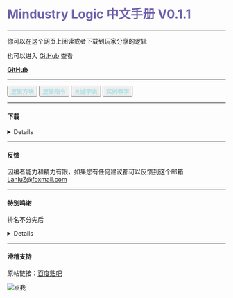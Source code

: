<h1><font color="#6f60aa">Mindustry Logic 中文手册 V0.1.1</font></h1>

<head>
    <link rel="stylesheet" href="https://cdn.staticfile.org/twitter-bootstrap/4.4.1/css/bootstrap.min.css">
    <link rel="stylesheet" href="https://cdn.staticfile.org/font-awesome/5.12.1/css/all.min.css">
    <link rel="stylesheet" href="style.css">
    <link rel="stylesheet" href="https://cdn.jsdelivr.net/npm/aplayer@1.10.1/dist/APlayer.min.css">
    <script src="./js/color.js" type="text/javascript"></script>
    <script src="./js/details.js" type="text/javascript"></script>

<script language="javascript" type="text/javascript" 
src="http://apps.bdimg.com/libs/jquery/1.8.1/jquery.min.js">	
</script>
<script type="text/javascript">
 var a_idx = 0; jQuery(document).ready(function($) 
 	{ $("body").click(function(e) { var a = new Array("像素","工厂","逻辑","手册"); 
var $i = $("<span/>").text(a[a_idx]); 
a_idx = (a_idx + 1) % a.length; var x = e.pageX, y = e.pageY;
 $i.css({ "z-index": 99, "top": y - 20, "left": x, "position": "absolute", "font-weight": "bold", "color": randomColor() }); $("body").append($i); $i.animate({ "top": y - 180, "opacity": 0 }, 1500, function(){ $i.remove(); }); }); });
 </script>

</head>

---

你可以在这个网页上阅读或者下载到玩家分享的逻辑

也可以进入 [GitHub](https://github.com/LanluZ/Mindustry-guide) 查看

<a href="https://github.com/LanluZ/Mindustry-guide" target="_blank" class="btn btn-secondary col-lg-4"><b>GitHub</b></a>

---

<div>
    <button class="btn btn-warning" onclick="details(0)"><font color="#afdfe4"><b>逻辑方块</b></font></button>
    <button class="btn btn-warning" onclick="details(1)"><font color="#afdfe4"><b>逻辑指令</b></font></button>
    <button class="btn btn-warning" onclick="details(2)"><font color="#afdfe4"><b>关键字表</b></font></button>
    <button class="btn btn-warning" onclick="details(3)"><font color="#afdfe4"><b>实例教学</b></font></button>
</div>

<p></p>

<div id = "guideOutPut">
</div>

---

#### 下载

<details>

<h4>华漾Emoji</h4>
<ol>
<li><a href="https://github.com/LanluZ/Mindustry-guide/blob/main/Player-Share/%E5%8D%8E%E6%BC%BEEmoji/%E7%82%B9%E9%98%B5%E7%A5%9E%E9%A3%8E%E8%BD%B0%E7%82%B8%E6%9C%BA_Emoji%E6%94%B9.msch">点阵神风轰炸机_Emoji改</a></li>
</ol>

</details>

---

#### 反馈

因编者能力和精力有限，如果您有任何建议都可以反馈到这个邮箱
LanluZ@foxmail.com

---

#### 特别鸣谢

排名不分先后

<details>

    华漾emoji

</details>

---

#### 滑稽支持

原帖链接：[百度贴吧](https://tieba.baidu.com/p/7296831967)

<div>
    <form action="javascript:out()" method="post">
    <input
        type="image"
        src="https://tb2.bdstatic.com/tb/editor/images/face/i_f25.png?t=20140803"
        alt="点我"
    />
    </form>
</div>

<div id="emojiOutPut"></div>

